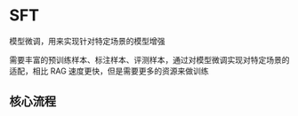 # SFT

模型微调，用来实现针对特定场景的模型增强

需要丰富的预训练样本、标注样本、评测样本，通过对模型微调实现对特定场景的适配，相比 RAG 速度更快，但是需要更多的资源来做训练




## 核心流程
